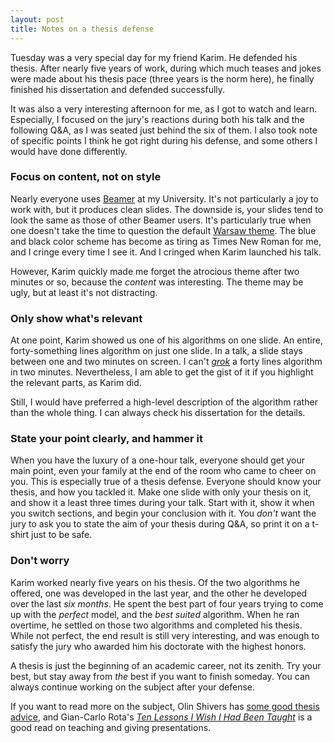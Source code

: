 ```yaml
---
layout: post
title: Notes on a thesis defense
---
```


Tuesday was a very special day for my friend Karim.  He defended his
thesis.  After nearly five years of work, during which much teases and
jokes were made about his thesis pace (three years is the norm here),
he finally finished his dissertation and defended successfully.

It was also a very interesting afternoon for me, as I got to watch and
learn.  Especially, I focused on the jury's reactions during both his
talk and the following Q&A, as I was seated just behind the six of
them.  I also took note of specific points I think he got right during
his defense, and some others I would have done differently.

### Focus on content, not on style

Nearly everyone uses [Beamer][] at my University.  It's not
particularly a joy to work with, but it produces clean slides.  The
downside is, your slides tend to look the same as those of other
Beamer users.  It's particularly true when one doesn't take the time
to question the default [Warsaw theme][].  The blue and black color
scheme has become as tiring as Times New Roman for me, and I cringe
every time I see it. And I cringed when Karim launched his talk.

However, Karim quickly made me forget the atrocious theme after two
minutes or so, because the _content_ was interesting.  The theme may
be ugly, but at least it's not distracting.

### Only show what's relevant

At one point, Karim showed us one of his algorithms on one slide.  An
entire, forty-something lines algorithm on just one slide.  In a talk,
a slide stays between one and two minutes on screen.  I can't
[_grok_][grok] a forty lines algorithm in two minutes.  Nevertheless,
I am able to get the gist of it if you highlight the relevant parts,
as Karim did.

Still, I would have preferred a high-level description of the
algorithm rather than the whole thing.  I can always check his
dissertation for the details.

### State your point clearly, and hammer it

When you have the luxury of a one-hour talk, everyone should get your
main point, even your family at the end of the room who came to cheer
on you.  This is especially true of a thesis defense.  Everyone should
know your thesis, and how you tackled it.  Make one slide with only
your thesis on it, and show it a least three times during your talk.
Start with it, show it when you switch sections, and begin your
conclusion with it.  You _don't_ want the jury to ask you to state the
aim of your thesis during Q&A, so print it on a t-shirt just to be
safe.

### Don't worry

Karim worked nearly five years on his thesis.  Of the two algorithms
he offered, one was developed in the last year, and the other he
developed over the last _six months_.  He spent the best part of four
years trying to come up with the _perfect_ model, and the _best
suited_ algorithm.  When he ran overtime, he settled on those two
algorithms and completed his thesis.  While not perfect, the end
result is still very interesting, and was enough to satisfy the jury
who awarded him his doctorate with the highest honors.

A thesis is just the beginning of an academic career, not its zenith.
Try your best, but stay away from _the_ best if you want to finish
someday.  You can always continue working on the subject after your
defense.

If you want to read more on the subject, Olin Shivers has
[some good thesis advice][olin], and Gian-Carlo Rota's
[_Ten Lessons I Wish I Had Been Taught_][rota] is a good read on
teaching and giving presentations.

[Beamer]: https://bitbucket.org/rivanvx/beamer/wiki/Home
[Warsaw theme]: http://www.informatik.uni-freiburg.de/~frank/ENG/beamer/example/Beamer-class-example8-Warsaw.pdf
[grok]: https://en.wikipedia.org/wiki/Grok#In_computer_programmer_culture
[olin]: http://www.ccs.neu.edu/home/shivers/diss-advice.html
[rota]: http://www.math.osu.edu/~nevai/MYMATH/rota_ams_notices_01_97.html
